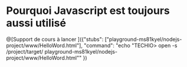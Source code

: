 # Pourquoi Javascript est toujours aussi utilisé

@[Support de cours à lancer ]({"stubs": ["playground-ms81kyel/nodejs-project/www/HelloWord.html"], "command": "echo \"TECHIO> open -s /project/target/ playground-ms81kyel/nodejs-project/www/HelloWord.html\"" })


